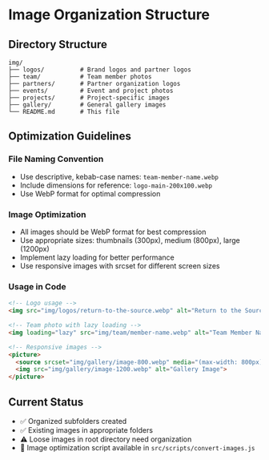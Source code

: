 # Image Organization Structure

## Directory Structure
```
img/
├── logos/          # Brand logos and partner logos
├── team/           # Team member photos
├── partners/       # Partner organization logos
├── events/         # Event and project photos
├── projects/       # Project-specific images
├── gallery/        # General gallery images
└── README.md       # This file
```

## Optimization Guidelines

### File Naming Convention
- Use descriptive, kebab-case names: `team-member-name.webp`
- Include dimensions for reference: `logo-main-200x100.webp`
- Use WebP format for optimal compression

### Image Optimization
- All images should be WebP format for best compression
- Use appropriate sizes: thumbnails (300px), medium (800px), large (1200px)
- Implement lazy loading for better performance
- Use responsive images with srcset for different screen sizes

### Usage in Code
```html
<!-- Logo usage -->
<img src="img/logos/return-to-the-source.webp" alt="Return to the Source" width="140" height="70">

<!-- Team photo with lazy loading -->
<img loading="lazy" src="img/team/member-name.webp" alt="Team Member Name" width="400" height="400">

<!-- Responsive images -->
<picture>
  <source srcset="img/gallery/image-800.webp" media="(max-width: 800px)">
  <img src="img/gallery/image-1200.webp" alt="Gallery Image">
</picture>
```

## Current Status
- ✅ Organized subfolders created
- ✅ Existing images in appropriate folders
- ⚠️  Loose images in root directory need organization
- 📝 Image optimization script available in `src/scripts/convert-images.js`